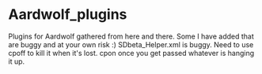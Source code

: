 # Aardwolf_plugins
Plugins for Aardwolf gathered from here and there. Some I have added that are buggy and at your own risk :)
SDbeta_Helper.xml is buggy. Need to use cpoff to kill it when it's lost. cpon once you get passed whatever is hanging it up.
